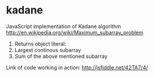 kadane
======

JavaScript implementation of Kadane algorithm
http://en.wikipedia.org/wiki/Maximum_subarray_problem

1. Returns object literal: 
  1. Largest continous subarray
  2. Sum of the above mentioned subarray
        
Link of code working in action: http://jsfiddle.net/42TA7/4/
